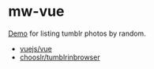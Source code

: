 # mw-vue

[Demo](https://kthjm.github.io/mw-vue/) for listing tumblr photos by random.

- [vuejs/vue](https://github.com/vuejs/vue)
- [chooslr/tumblrinbrowser](https://github.com/chooslr/tumblrinbrowser)
